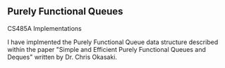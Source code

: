 ## Purely Functional Queues
CS485A Implementations

I have implmented the Purely Functional Queue data structure described within the paper "Simple and Efficient Purely Functional Queues and Deques" written by Dr. Chris Okasaki. 
